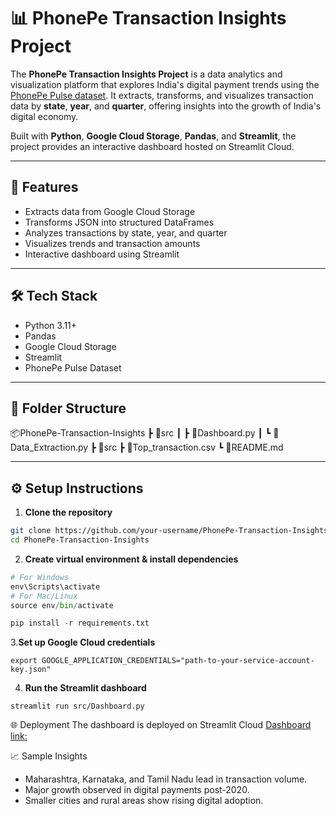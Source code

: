 # 📊 PhonePe Transaction Insights Project

The **PhonePe Transaction Insights Project** is a data analytics and visualization platform that explores India's digital payment trends using the [PhonePe Pulse dataset](https://github.com/PhonePe/pulse). It extracts, transforms, and visualizes transaction data by **state**, **year**, and **quarter**, offering insights into the growth of India's digital economy.

Built with **Python**, **Google Cloud Storage**, **Pandas**, and **Streamlit**, the project provides an interactive dashboard hosted on Streamlit Cloud.

---

## 🚀 Features

- Extracts data from Google Cloud Storage
- Transforms JSON into structured DataFrames
- Analyzes transactions by state, year, and quarter
- Visualizes trends and transaction amounts
- Interactive dashboard using Streamlit

---

## 🛠️ Tech Stack

- Python 3.11+
- Pandas
- Google Cloud Storage
- Streamlit
- PhonePe Pulse Dataset

---

## 📂 Folder Structure

📦PhonePe-Transaction-Insights
┣ 📁src
┃ ┣ 📜Dashboard.py
┃ ┗ 📜Data_Extraction.py
┣ 📁src
  ┣ 📄Top_transaction.csv
┗ 📄README.md

---

## ⚙️ Setup Instructions

1. **Clone the repository**

```bash
git clone https://github.com/your-username/PhonePe-Transaction-Insights.git
cd PhonePe-Transaction-Insights
```
2. **Create virtual environment & install dependencies**
```python -m venv env
# For Windows
env\Scripts\activate
# For Mac/Linux
source env/bin/activate

pip install -r requirements.txt
```
3.**Set up Google Cloud credentials**
```
export GOOGLE_APPLICATION_CREDENTIALS="path-to-your-service-account-key.json"
```

4. **Run the Streamlit dashboard**
```
streamlit run src/Dashboard.py
```

🌐 Deployment
The dashboard is deployed on Streamlit Cloud
[Dashboard link:](https://phonepe-sagi.streamlit.app)


📈 Sample Insights

- Maharashtra, Karnataka, and Tamil Nadu lead in transaction volume.
- Major growth observed in digital payments post-2020.
- Smaller cities and rural areas show rising digital adoption.
